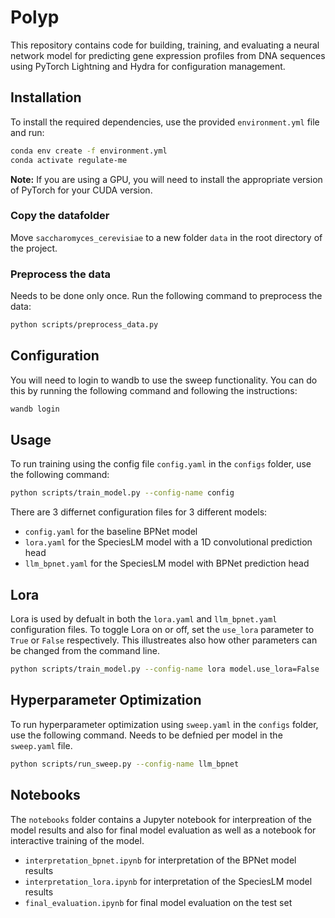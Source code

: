 # Polyp

This repository contains code for building, training, and evaluating a neural network model for predicting gene expression profiles from DNA sequences using PyTorch Lightning and Hydra for configuration management.

## Installation

To install the required dependencies, use the provided `environment.yml` file and run:

```sh
conda env create -f environment.yml
conda activate regulate-me
```
<!-- Uncomment  pytorch-cuda=12.1 if used  -->
**Note:** If you are using a GPU, you will need to install the appropriate version of PyTorch for your CUDA version.

### Copy the datafolder

Move `saccharomyces_cerevisiae` to a new folder `data` in the root directory of the project.

### Preprocess the data

Needs to be done only once. Run the following command to preprocess the data:

```sh
python scripts/preprocess_data.py
```

## Configuration

You will need to login to wandb to use the sweep functionality. You can do this by running the following command and following the instructions:

```sh
wandb login
```

## Usage

To run training using the config file `config.yaml` in the `configs` folder, use the following command:

```sh
python scripts/train_model.py --config-name config
```

There are 3 differnet configuration files for 3 different models:

- `config.yaml` for the baseline BPNet model
- `lora.yaml` for the SpeciesLM model with a 1D convolutional prediction head
- `llm_bpnet.yaml` for the SpeciesLM model with BPNet prediction head

## Lora

Lora is used by defualt in both the `lora.yaml` and `llm_bpnet.yaml` configuration files. To toggle Lora on or off, set the `use_lora` parameter to `True` or `False` respectively. This illustreates also how other parameters can be changed from the command line.

```sh
python scripts/train_model.py --config-name lora model.use_lora=False
```

## Hyperparameter Optimization

To run hyperparameter optimization using `sweep.yaml` in the `configs` folder, use the following command. Needs to be defnied per model in the `sweep.yaml` file.
```sh
python scripts/run_sweep.py --config-name llm_bpnet
```

## Notebooks

The `notebooks` folder contains a Jupyter notebook for interpreation of the model results and also for final model evaluation as well as a notebook for interactive training of the model.

- `interpretation_bpnet.ipynb` for interpretation of the BPNet model results
- `interpretation_lora.ipynb` for interpretation of the SpeciesLM model results
- `final_evaluation.ipynb` for final model evaluation on the test set